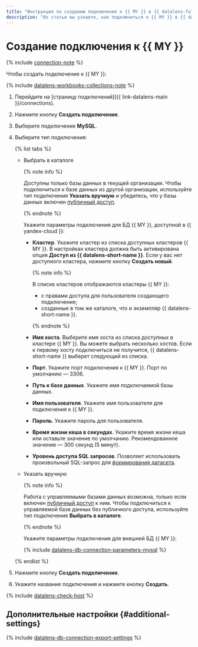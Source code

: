 ```yaml
---
title: "Инструкция по созданию подключения к {{ MY }} в {{ datalens-full-name }}"
description: "Из статьи вы узнаете, как подключиться к {{ MY }} в {{ datalens-full-name }}."
---
```


# Создание подключения к {{ MY }}


{% include [connection-note](../../../_includes/datalens/datalens-connection-note.md) %}


Чтобы создать подключение к {{ MY }}:


{% include [datalens-workbooks-collections-note](../../../_includes/datalens/operations/datalens-workbooks-collections-note.md) %}




1. Перейдите на [страницу подключений]({{ link-datalens-main }}/connections).


1. Нажмите кнопку **Создать подключение**.



1. Выберите подключение **MySQL**.



1. Выберите тип подключения:

   {% list tabs %}

    - Выбрать в каталоге

      {% note info %}

      Доступны только базы данных в текущей организации.
      Чтобы подключиться к базе данных из другой организации, используйте тип подключения **Указать вручную** и убедитесь, что у базы данных включен [публичный доступ](../../../managed-mysql/concepts/network.md#public-access-to-host).

      {% endnote %}

      Укажите параметры подключения для БД {{ MY }}, доступной в {{ yandex-cloud }}:

      - **Кластер**. Укажите кластер из списка доступных кластеров {{ MY }}. В настройках кластера должна быть активирована опция **Доступ из {{ datalens-short-name }}**. Если у вас нет доступного кластера, нажмите кнопку **Создать новый**.

        {% note info %}

          В списке кластеров отображаются кластеры {{ MY }}:

           - с правами доступа для пользователя создающего подключение;
           - созданные в том же каталоге, что и экземпляр {{ datalens-short-name }}.

        {% endnote %} 

      - **Имя хоста**. Выберите имя хоста из списка доступных в кластере {{ MY }}. Вы можете выбрать несколько хостов. Если к первому хосту подключиться не получится, {{ datalens-short-name }} выберет следующий из списка. 
      - **Порт**. Укажите порт подключения к {{ MY }}. Порт по умолчанию — 3306.
      - **Путь к базе данных**. Укажите имя подключаемой базы данных.
      - **Имя пользователя**. Укажите имя пользователя для подключения к {{ MY }}.
      - **Пароль**. Укажите пароль для пользователя.
      - **Время жизни кеша в секундах**. Укажите время жизни кеша или оставьте значение по умолчанию. Рекомендованное значение — 300 секунд (5 минут).
      - **Уровень доступа SQL запросов**. Позволяет использовать произвольный SQL-запрос для [формирования датасета](../../concepts/dataset/settings.md#sql-request-in-datatset).

    - Указать вручную

      {% note info %}

      Работа с управляемыми базами данных возможна, только если включен [публичный доступ](../../../managed-mysql/concepts/network.md#public-access-to-host) к ним.
      Чтобы подключиться к управляемой базе данных без публичного доступа, используйте тип подключения **Выбрать в каталоге**.

      {% endnote %}

      Укажите параметры подключения для внешней БД {{ MY }}:

      {% include [datalens-db-connection-parameters-mysql](../../../_includes/datalens/datalens-db-connection-parameters-mysql.md) %}

   {% endlist %}




1. Нажмите кнопку **Создать подключение**.
1. Укажите название подключения и нажмите кнопку **Создать**.

{% include [datalens-check-host](../../../_includes/datalens/operations/datalens-check-host.md) %}

## Дополнительные настройки {#additional-settings}

{% include [datalens-db-connection-export-settings](../../../_includes/datalens/operations/datalens-db-connection-export-settings.md) %}
